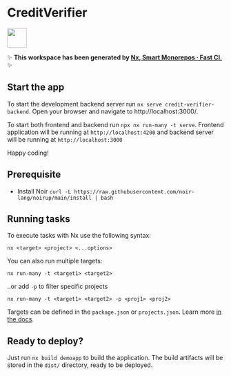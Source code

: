 # CreditVerifier

<a alt="Nx logo" href="https://nx.dev" target="_blank" rel="noreferrer"><img src="https://raw.githubusercontent.com/nrwl/nx/master/images/nx-logo.png" width="45"></a>

✨ **This workspace has been generated by [Nx, Smart Monorepos · Fast CI.](https://nx.dev)** ✨


## Start the app

To start the development backend server run `nx serve credit-verifier-backend`. Open your browser and navigate to http://localhost:3000/.

To start both frontend and backend run `npx nx run-many -t serve`. Frontend application will be running at `http://localhost:4200` and backend server will be running at `http://localhost:3000`

Happy coding!

## Prerequisite

- Install Noir
    `curl -L https://raw.githubusercontent.com/noir-lang/noirup/main/install | bash`


## Running tasks

To execute tasks with Nx use the following syntax:

```
nx <target> <project> <...options>
```

You can also run multiple targets:

```
nx run-many -t <target1> <target2>
```

..or add `-p` to filter specific projects

```
nx run-many -t <target1> <target2> -p <proj1> <proj2>
```

Targets can be defined in the `package.json` or `projects.json`. Learn more [in the docs](https://nx.dev/features/run-tasks).

## Ready to deploy?

Just run `nx build demoapp` to build the application. The build artifacts will be stored in the `dist/` directory, ready to be deployed.
